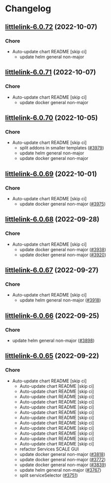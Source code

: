 # Changelog



## [littlelink-6.0.72](https://github.com/truecharts/charts/compare/littlelink-6.0.71...littlelink-6.0.72) (2022-10-07)

### Chore

- Auto-update chart README [skip ci]
  - update helm general non-major




## [littlelink-6.0.71](https://github.com/truecharts/charts/compare/littlelink-6.0.70...littlelink-6.0.71) (2022-10-07)

### Chore

- Auto-update chart README [skip ci]
  - update docker general non-major




## [littlelink-6.0.70](https://github.com/truecharts/charts/compare/littlelink-6.0.69...littlelink-6.0.70) (2022-10-05)

### Chore

- Auto-update chart README [skip ci]
  - split addons in smaller templates ([#3979](https://github.com/truecharts/charts/issues/3979))
  - update helm general non-major
  - update docker general non-major




## [littlelink-6.0.69](https://github.com/truecharts/charts/compare/littlelink-6.0.68...littlelink-6.0.69) (2022-10-01)

### Chore

- Auto-update chart README [skip ci]
  - update docker general non-major ([#3975](https://github.com/truecharts/charts/issues/3975))




## [littlelink-6.0.68](https://github.com/truecharts/charts/compare/littlelink-6.0.67...littlelink-6.0.68) (2022-09-28)

### Chore

- Auto-update chart README [skip ci]
  - update docker general non-major ([#3938](https://github.com/truecharts/charts/issues/3938))
  - update docker general non-major ([#3920](https://github.com/truecharts/charts/issues/3920))




## [littlelink-6.0.67](https://github.com/truecharts/charts/compare/littlelink-6.0.66...littlelink-6.0.67) (2022-09-27)

### Chore

- Auto-update chart README [skip ci]
  - update helm general non-major ([#3918](https://github.com/truecharts/charts/issues/3918))




## [littlelink-6.0.66](https://github.com/truecharts/charts/compare/littlelink-7.0.0...littlelink-6.0.66) (2022-09-25)

### Chore

- update helm general non-major ([#3898](https://github.com/truecharts/charts/issues/3898))




## [littlelink-6.0.65](https://github.com/truecharts/charts/compare/littlelink-6.0.62...littlelink-6.0.65) (2022-09-22)

### Chore

- Auto-update chart README [skip ci]
  - Auto-update chart README [skip ci]
  - Auto-update chart README [skip ci]
  - Auto-update chart README [skip ci]
  - Auto-update chart README [skip ci]
  - Auto-update chart README [skip ci]
  - Auto-update chart README [skip ci]
  - Auto-update chart README [skip ci]
  - Auto-update chart README [skip ci]
  - Auto-update chart README [skip ci]
  - Auto-update chart README [skip ci]
  - Auto-update chart README [skip ci]
  - Auto-update chart README [skip ci]
  - refactor Services SCALE GUI
  - update docker general non-major ([#3818](https://github.com/truecharts/charts/issues/3818))
  - update docker general non-major ([#3772](https://github.com/truecharts/charts/issues/3772))
  - update docker general non-major ([#3839](https://github.com/truecharts/charts/issues/3839))
  - update helm general non-major ([#3767](https://github.com/truecharts/charts/issues/3767))
  - split serviceSelector ([#3751](https://github.com/truecharts/charts/issues/3751))
